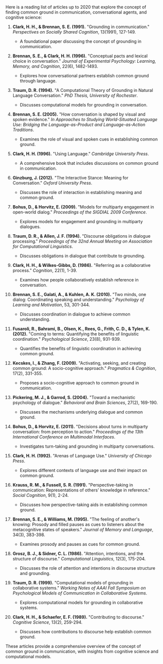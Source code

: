 Here is a reading list of articles up to 2020 that explore the concept of finding common ground in communication, conversational agents, and cognitive science:

1. **Clark, H. H., & Brennan, S. E. (1991).** "Grounding in communication." *Perspectives on Socially Shared Cognition*, 13(1991), 127-149.
   - A foundational paper discussing the concept of grounding in communication.

2. **Brennan, S. E., & Clark, H. H. (1996).** "Conceptual pacts and lexical choice in conversation." *Journal of Experimental Psychology: Learning, Memory, and Cognition*, 22(6), 1482-1493.
   - Explores how conversational partners establish common ground through language.

3. **Traum, D. R. (1994).** "A Computational Theory of Grounding in Natural Language Conversation." *PhD Thesis, University of Rochester*.
   - Discusses computational models for grounding in conversation.

4. **Brennan, S. E. (2005).** "How conversation is shaped by visual and spoken evidence." *In Approaches to Studying World-Situated Language Use: Bridging the Language-as-Product and Language-as-Action Traditions*.
   - Examines the role of visual and spoken cues in establishing common ground.

5. **Clark, H. H. (1996).** "Using Language." *Cambridge University Press*.
   - A comprehensive book that includes discussions on common ground in communication.

6. **Ginzburg, J. (2012).** "The Interactive Stance: Meaning for Conversation." *Oxford University Press*.
   - Discusses the role of interaction in establishing meaning and common ground.

7. **Bohus, D., & Horvitz, E. (2009).** "Models for multiparty engagement in open-world dialog." *Proceedings of the SIGDIAL 2009 Conference*.
   - Explores models for engagement and grounding in multiparty dialogues.

8. **Traum, D. R., & Allen, J. F. (1994).** "Discourse obligations in dialogue processing." *Proceedings of the 32nd Annual Meeting on Association for Computational Linguistics*.
   - Discusses obligations in dialogue that contribute to grounding.

9. **Clark, H. H., & Wilkes-Gibbs, D. (1986).** "Referring as a collaborative process." *Cognition*, 22(1), 1-39.
   - Examines how people collaboratively establish reference in conversation.

10. **Brennan, S. E., Galati, A., & Kuhlen, A. K. (2010).** "Two minds, one dialog: Coordinating speaking and understanding." *Psychology of Learning and Motivation*, 53, 301-344.
    - Discusses coordination in dialogue to achieve common understanding.

11. **Fusaroli, R., Bahrami, B., Olsen, K., Rees, G., Frith, C. D., & Tylen, K. (2012).** "Coming to terms: Quantifying the benefits of linguistic coordination." *Psychological Science*, 23(8), 931-939.
    - Quantifies the benefits of linguistic coordination in achieving common ground.

12. **Kecskes, I., & Zhang, F. (2009).** "Activating, seeking, and creating common ground: A socio-cognitive approach." *Pragmatics & Cognition*, 17(2), 331-355.
    - Proposes a socio-cognitive approach to common ground in communication.

13. **Pickering, M. J., & Garrod, S. (2004).** "Toward a mechanistic psychology of dialogue." *Behavioral and Brain Sciences*, 27(2), 169-190.
    - Discusses the mechanisms underlying dialogue and common ground.

14. **Bohus, D., & Horvitz, E. (2011).** "Decisions about turns in multiparty conversation: from perception to action." *Proceedings of the 13th International Conference on Multimodal Interfaces*.
    - Investigates turn-taking and grounding in multiparty conversations.

15. **Clark, H. H. (1992).** "Arenas of Language Use." *University of Chicago Press*.
    - Explores different contexts of language use and their impact on common ground.

16. **Krauss, R. M., & Fussell, S. R. (1991).** "Perspective-taking in communication: Representations of others' knowledge in reference." *Social Cognition*, 9(1), 2-24.
    - Discusses how perspective-taking aids in establishing common ground.

17. **Brennan, S. E., & Williams, M. (1995).** "The feeling of another's knowing: Prosody and filled pauses as cues to listeners about the metacognitive states of speakers." *Journal of Memory and Language*, 34(3), 383-398.
    - Examines prosody and pauses as cues for common ground.

18. **Grosz, B. J., & Sidner, C. L. (1986).** "Attention, intentions, and the structure of discourse." *Computational Linguistics*, 12(3), 175-204.
    - Discusses the role of attention and intentions in discourse structure and grounding.

19. **Traum, D. R. (1999).** "Computational models of grounding in collaborative systems." *Working Notes of AAAI Fall Symposium on Psychological Models of Communication in Collaborative Systems*.
    - Explores computational models for grounding in collaborative systems.

20. **Clark, H. H., & Schaefer, E. F. (1989).** "Contributing to discourse." *Cognitive Science*, 13(2), 259-294.
    - Discusses how contributions to discourse help establish common ground.

These articles provide a comprehensive overview of the concept of common ground in communication, with insights from cognitive science and computational models.